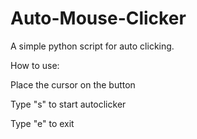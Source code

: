 # Auto-Mouse-Clicker
A simple python script for auto clicking.

How to use:

Place the cursor on the button 

Type "s" to start autoclicker

Type "e" to exit
